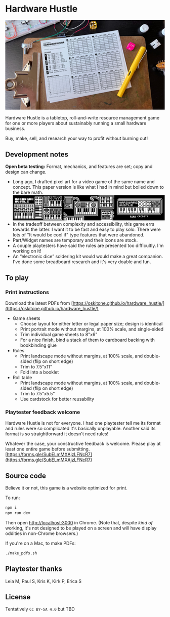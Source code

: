 # Hardware Hustle

![Hardware Hustle](header.jpg)

Hardware Hustle is a tabletop, roll-and-write resource management game for one or more players about sustainably running a small hardware business.

Buy, make, sell, and research your way to profit without burning out!

## Development notes

**Open beta testing:** Format, mechanics, and features are set; copy and design can change.

- Long ago, I drafted pixel art for a video game of the same name and concept. This paper version is like what I had in mind but boiled down to the bare math.  
  ![Arduboy video game concept art](public/arduboy-concept-art.png)
- In the tradeoff between complexity and accessibility, this game errs towards the latter. I want it to be fast and easy to play solo. There were lots of "It would be cool if" type features that were abandoned.
- Part/Widget names are temporary and their icons are stock.
- A couple playtesters have said the rules are presented too difficultly. I'm working on it!
- An “electronic dice” soldering kit would would make a great companion. I've done some breadboard research and it's very doable and fun.

## To play

### Print instructions

Download the latest PDFs from [https://oskitone.github.io/hardware_hustle/](https://oskitone.github.io/hardware_hustle/)

- Game sheets
  - Choose layout for either letter or legal paper size; design is identical
  - Print portrait mode without margins, at 100% scale, and single-sided
  - Trim individual game sheets to 8"x6"
  - For a nice finish, bind a stack of them to cardboard backing with bookbinding glue
- Rules
  - Print landscape mode without margins, at 100% scale, and double-sided (flip on short edge)
  - Trim to 7.5"x11"
  - Fold into a booklet
- Roll table
  - Print landscape mode without margins, at 100% scale, and double-sided (flip on short edge)
  - Trim to 7.5"x5.5"
  - Use cardstock for better reusability

### Playtester feedback welcome

Hardware Hustle is not for everyone. I had one playtester tell me its format and rules were so complicated it's basically unplayable. Another said its format is so straightforward it doesn't need rules!

Whatever the case, your constructive feedback is welcome. Please play at least one entire game before submitting. [https://forms.gle/SubELmMXAjzLFNcR7](https://forms.gle/SubELmMXAjzLFNcR7)

## Source code

Believe it or not, this game is a website optimized for print.

To run:

```bash
npm i
npm run dev
```

Then open [http://localhost:3000](http://localhost:3000) in Chrome. (Note that, despite _kind of_ working, it's not designed to be played on a screen and will have display oddities in non-Chrome browsers.)

If you're on a Mac, to make PDFs:

```bash
./make_pdfs.sh
```

## Playtester thanks

Leia M, Paul S, Kris K, Kirk P, Erica S

## License

Tentatively `CC BY-SA 4.0` but TBD
